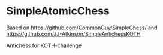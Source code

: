 SimpleAtomicChess
=============

Based on https://github.com/CommonGuy/SimpleChess/ and https://github.com/JJ-Atkinson/SimpleAntichessKOTH

Antichess for KOTH-challenge
